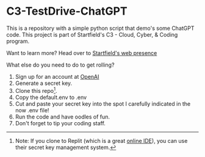 # C3-TestDrive-ChatGPT

This is a repository with a simple python script that demo's some ChatGPT code. This project is part of
Startfield's C3 - Cloud, Cyber, & Coding program.

Want to learn more? Head over to [Startfield\'s web presence](https://startfield.org/)

What else do you need to do to get rolling?
1. Sign up for an account at [OpenAI](https://openai.com/)
2. Generate a secret key.
3. Clone this repo[^1].
4. Copy the default.env to .env
5. Cut and paste your secret key into the spot I carefully indicated in the now .env file!
6. Run the code and have oodles of fun.
7. Don't forget to tip your coding staff.


[^1]: Note: If you clone to Replit (which is a great [online IDE](https://replit.com/)), you can use their secret key management system.
